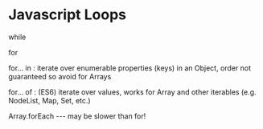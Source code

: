 # Javascript Loops

while

for

for... in
: iterate over enumerable properties (keys) in an Object, order not guaranteed so avoid for Arrays

for... of
: (ES6) iterate over values, works for Array and other iterables (e.g. NodeList, Map, Set, etc.)


Array.forEach --- may be slower than for!
